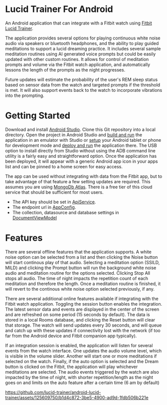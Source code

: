 # Lucid Trainer For Android

An Android application that can integrate with a Fitbit watch using [Fitbit Lucid Trainer](https://github.com/lucid-trainer/fit-lucid-trainer).

The application provides several options for playing continuous white noise audio via speakers or bluetooth headphones, and the ability to play guided meditations to support a lucid dreaming practice. It includes several sample meditation routines using AI generated voice prompts but could be easily updated with other custom routines. It allows for control of meditation prompts and volume via the Fitbit watch application, and automatically lessons the length of the prompts as the night progresses.

Future updates will estimate the probability of the user's REM sleep status based on sensor data from the watch and targeted prompts if the threshold is met. It will also support events back to the watch to incorporate vibrations into the prompting.

# Getting Started

Download and install [Android Studio](https://developer.android.com/studio). Clone this Git repository into a local directory.  Open the project in Android Studio and [build and run](https://developer.android.com/studio/run) the application in an emulator with Studio or [setup](https://developer.android.com/studio/run/device#setting-up) your Android tablet or phone for development mode and [deploy and run](https://developer.android.com/studio/run/device) the application there. The USB option to install directly from Studio without using the ADB command line utility is a fairly easy and straightforward option. Once the application has been deployed, it will appear with a generic Android app icon in your apps list and can be pinned to a home screen for easy access.

The app can be used without integrating with data from the Fitbit app, but to take advantage of that feature a few setting updates are required. This assumes you are using [MongoDb Atlas](https://www.mongodb.com/docs/atlas/getting-started/). There is a free tier of this cloud service that should be sufficient for most users.

* The API key should be set in [ApiService](https://github.com/lucid-trainer/android-lucid-trainer/blob/main/app/src/main/java/network/ApiService.kt).
* The endpoint url in [AppConfig](https://github.com/lucid-trainer/android-lucid-trainer/blob/main/app/src/main/java/utils/AppConfig.kt).
* The collection, datasource and database settings in [DocumentViewModel](https://github.com/lucid-trainer/android-lucid-trainer/blob/main/app/src/main/java/viewmodel/DocumentViewModel.kt)

# Features

There are several offline features that the application supports. A white noise option can be selected from a list and then clicking the Noise button will start continous play of that audio. Selecting a meditation option (SSILD, MILD) and clicking the Prompt button will run the background white noise audio and meditation routine for the options selected. Clicking Stop All stops all audio. The time of night impacts the repetition count of each meditation and therefore the length. Once a meditation routine is finished, it will revert to the continous white noise option selected previously, if any.

There are several additional online features available if integrating with the Fitbit watch application. Toggling the session button enables the integration. The latest sensor data and events are displayed in the center of the screen and are refreshed on some period (15 seconds by default). The data is stored in a local Rooms database, and clicking the Reset button will clear that storage. The watch will send updates every 30 seconds, and will queue and catch up with these updates if connectivity lost with the network (if too far from the Android device and Fitbit companion app typically).

If an integration session is enabled, the application will listen for several events from the watch interface. One updates the audio volume level, which is visible in the volume slider. Another will start one or more meditations if selected on the watch. Finally, if the auto option is selected and the Dream button is clicked on the Fitbit, the application will play whichever meditations are selected. The audio events triggered by the watch are also impacted by the time of night, with shorter repetition/length as the night goes on and limits on the auto feature after a certain time (6 am by default)

https://github.com/lucid-trainer/android-lucid-trainer/assets/125609750/b1d4c872-3be5-4900-ad9d-1fdb506b221e
